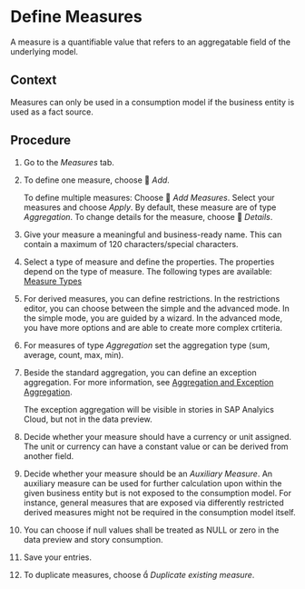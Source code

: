 <!-- loio903acb8d378d4984af8ad4f694d56529 -->

<link rel="stylesheet" type="text/css" href="../css/sap-icons.css"/>

# Define Measures

A measure is a quantifiable value that refers to an aggregatable field of the underlying model.



## Context

Measures can only be used in a consumption model if the business entity is used as a fact source.



## Procedure

1.  Go to the *Measures* tab.

2.  To define one measure, choose <span class="FPA-icons-V3"></span> *Add*.

    To define multiple measures: Choose <span class="FPA-icons-V3"></span> *Add Measures*. Select your measures and choose *Apply*. By default, these measure are of type *Aggregation*. To change details for the measure, choose <span class="FPA-icons-V3"></span> *Details*.

3.  Give your measure a meaningful and business-ready name. This can contain a maximum of 120 characters/special characters.

4.  Select a type of measure and define the properties. The properties depend on the type of measure. The following types are available: [Measure Types](measure-types-f37eaaf.md)

5.  For derived measures, you can define restrictions. In the restrictions editor, you can choose between the simple and the advanced mode. In the simple mode, you are guided by a wizard. In the advanced mode, you have more options and are able to create more complex crtiteria.

6.  For measures of type *Aggregation* set the aggregation type \(sum, average, count, max, min\).

7.  Beside the standard aggregation, you can define an exception aggregation. For more information, see [Aggregation and Exception Aggregation](aggregation-and-exception-aggregation-7696e25.md).

    The exception aggregation will be visible in stories in SAP Analyics Cloud, but not in the data preview.

8.  Decide whether your measure should have a currency or unit assigned. The unit or currency can have a constant value or can be derived from another field.

9.  Decide whether your measure should be an *Auxiliary Measure*. An auxiliary measure can be used for further calculation upon within the given business entity but is not exposed to the consumption model. For instance, general measures that are exposed via differently restricted derived measures might not be required in the consumption model itself.

10. You can choose if null values shall be treated as NULL or zero in the data preview and story consumption.

11. Save your entries.

12. To duplicate measures, choose <span class="SAP-icons-V5"></span> *Duplicate existing measure*.


